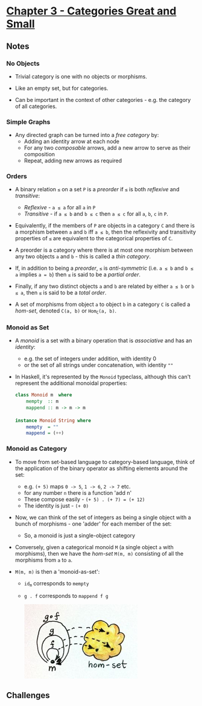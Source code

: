 # [Chapter 3 - Categories Great and Small](https://bartoszmilewski.com/2014/12/05/categories-great-and-small/)

## Notes

### No Objects

- Trivial category is one with no objects or morphisms.

- Like an empty set, but for categories.

- Can be important in the context of other categories - e.g. the category of all
  categories.


### Simple Graphs

- Any directed graph can be turned into a _free category_ by:
    - Adding an identity arrow at each node
    - For any two _composable_ arrows, add a new arrow to serve as their
      composition
    - Repeat, adding new arrows as required


### Orders

- A binary relation `≤` on a set `P` is a _preorder_ if `≤` is both _reflexive_
  and _transitive_:
    - _Reflexive_ - `a ≤ a` for all `a` in `P`
    - _Transitive_ - if `a ≤ b` and `b ≤ c` then `a ≤ c` for all `a`, `b`, `c`
      in `P`.

- Equivalently, if the members of `P` are objects in a category `C` and there is a
  morphism between `a` and `b` iff `a ≤ b`, then the reflexivity and
  transitivity properties of `≤` are equivalent to the categorical properties of
  `C`.

- A preorder is a category where there is at most one morphism between any two
  objects `a` and `b` - this is called a _thin category_.

- If, in addition to being a _preorder_, `≤` is _anti-symmetric_ (i.e. `a ≤ b`
  and `b ≤ a` implies `a = b`) then `≤` is said to be a _partial order_.

- Finally, if any two distinct objects `a` and `b` are related by either `a ≤ b`
  or `b ≤ a`, then `≤` is said to be a _total order_.

- A set of morphisms from object `a` to object `b` in a category `C` is called a
  _hom-set_, denoted `C(a, b)` or <code>Hom<sub>C</sub>(a, b)</code>.


### Monoid as Set

- A _monoid_ is a set with a binary operation that is _associative_ and has an
  _identity_:
    - e.g. the set of integers under addition, with identity 0
    - or the set of all strings under concatenation, with identity `""`

- In Haskell, it's represented by the `Monoid` typeclass, although this can't
  represent the additional monoidal properties:
    ```haskell
    class Monoid m  where
        mempty  :: m
        mappend :: m -> m -> m

    instance Monoid String where
        mempty  = ""
        mappend = (++)
    ```


### Monoid as Category

- To move from set-based language to category-based language, think of the
  application of the binary operator as shifting elements around the set:
    - e.g. `(+ 5)` maps `0 -> 5`, `1 -> 6`, `2 -> 7` etc.
    - for any number `n` there is a function 'add n'
    - These compose easily - `(+ 5) . (+ 7) = (+ 12)`
    - The identity is just - `(+ 0)`

- Now, we can think of the set of integers as being a single object with a bunch
  of morphisms - one 'adder' for each member of the set:
    - So, a monoid is just a single-object category

- Conversely, given a categorical monoid `M` (a single object `a` with morphisms),
  then we have the _hom-set_ `M(m, m)` consisting of all the morphisms from `a`
  to `a`.

- `M(m, m)` is then a 'monoid-as-set':
    - <code>id<sub>m</sub></code> corresponds to `mempty`
    - `g . f` corresponds to `mappend f g`

        ![Monoid as Category and Set](images/monoid-as-category-and-set.jpg)



## Challenges


